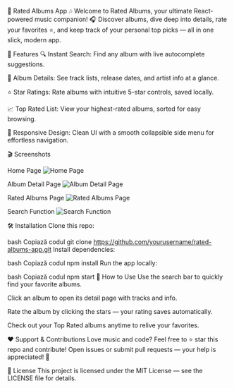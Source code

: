 🎵 Rated Albums App 🎶
Welcome to Rated Albums, your ultimate React-powered music companion! 🎧
Discover albums, dive deep into details, rate your favorites ⭐, and keep track of your personal top picks — all in one slick, modern app.

🚀 Features
🔍 Instant Search: Find any album with live autocomplete suggestions.

📀 Album Details: See track lists, release dates, and artist info at a glance.

⭐ Star Ratings: Rate albums with intuitive 5-star controls, saved locally.

📈 Top Rated List: View your highest-rated albums, sorted for easy browsing.

📱 Responsive Design: Clean UI with a smooth collapsible side menu for effortless navigation.

🎬 Screenshots

Home Page
![Home Page](./screenshots/home.png)

Album Detail Page
![Album Detail Page](./screenshots/album.png)

Rated Albums Page
![Rated Albums Page](./screenshots/rated.png)

Search Function
![Search Function](./screenshots/search.png)

🛠 Installation
Clone this repo:

bash
Copiază codul
git clone https://github.com/yourusername/rated-albums-app.git
Install dependencies:

bash
Copiază codul
npm install
Run the app locally:

bash
Copiază codul
npm start
🎯 How to Use
Use the search bar to quickly find your favorite albums.

Click an album to open its detail page with tracks and info.

Rate the album by clicking the stars — your rating saves automatically.

Check out your Top Rated albums anytime to relive your favorites.

❤️ Support & Contributions
Love music and code? Feel free to ⭐ star this repo and contribute!
Open issues or submit pull requests — your help is appreciated! 🙌

📄 License
This project is licensed under the MIT License — see the LICENSE file for details.
